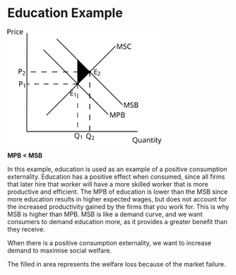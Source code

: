 # Education Example #

<img src="../diagrams/positive_consumption_externality.svg#mono-black" alt="Positive Consumption Externality Diagram" style="width:70%;"/>

**MPB < MSB**

In this example, education is used as an example of a positive consumption externality.
Education has a positive effect when consumed, since all firms that later hire that worker will have a more skilled worker that is more productive and efficient. The MPB of education is lower than the MSB since more education results in higher expected wages, but does not account for the increased productivity gained by the firms that you work for. This is why MSB is higher than MPB. MSB is like a demand curve, and we want consumers to demand education more, as it provides a greater benefit than they receive.

When there is a positive consumption externality, we want to increase demand to maximise social welfare.

The filled in area represents the welfare loss because of the market failure.
